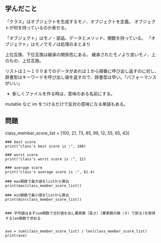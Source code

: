## 学んだこと

「クラス」はオブジェクトを生成するモノ、オブジェクトを定義。
オブジェクトが何を持っているのか表せる。

「オブジェクト」はモノ・部品、データとメソッド、関数を持っている。
「オブジェクト」はモノでモノは処理のまとまり

上位互換、下位互換は継承の関係性にある。
継承されたモノより良いモノ、上のもの、上位互換。

リストは１〜１００までのデータがあれは１から順番に呼び出し返すのに対し、辞書型はキーワードを呼び出し値を返すので、辞書型は早い。「パフォーマンスがいい」

- 新しくファイルを作る時は、意味のある名前にする。

mutable など im をつけるだけで反対の意味になる単語もある。

## 問題

class_member_score_list = [100, 21, 73, 85, 99, 12, 55, 65, 43]

```
### best score
print("class's best score is :", 100)

### worst score
print("class's worst score is :", 12)

### average score
print("class's average score is :", 61.4)

### max関数で最大値をlistから算出
print(max(class_member_score_list))

### min関数で最小値をlistから算出
print(min(class_member_score_list))


### 平均値はまずsum関数で合計値を出し要素数（長さ）(要素数の数（９）で割る)を取得するlen関数で求める


ave = sum(class_member_score_list) / len(class_member_score_list)
print(ave)
```
